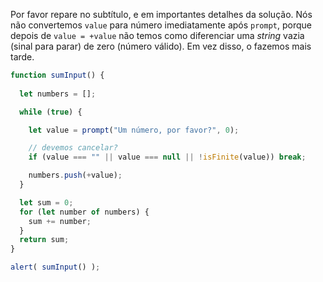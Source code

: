 Por favor repare no subtítulo, e em importantes detalhes da solução. Nós não convertemos `value` para número imediatamente após `prompt`, porque depois de `value = +value` não temos como diferenciar uma *string* vazia (sinal para parar) de zero (número válido). Em vez disso, o fazemos mais tarde.


```js run demo
function sumInput() {
 
  let numbers = [];

  while (true) {

    let value = prompt("Um número, por favor?", 0);

    // devemos cancelar?
    if (value === "" || value === null || !isFinite(value)) break;

    numbers.push(+value);
  }

  let sum = 0;
  for (let number of numbers) {
    sum += number;
  }
  return sum;
}

alert( sumInput() );
```

